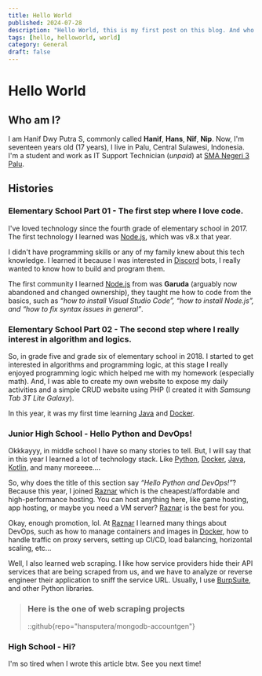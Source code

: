 ```yaml
---
title: Hello World
published: 2024-07-28
description: "Hello World, this is my first post on this blog. And who am I?"
tags: [hello, helloworld, world]
category: General
draft: false
---
```


# Hello World
## Who am I?
I am Hanif Dwy Putra S, commonly called **Hanif**, **Hans**, **Nif**, **Nip**. Now, I'm seventeen years old (17 years),
I live in Palu, Central Sulawesi, Indonesia. I'm a student and work as IT Support Technician (_unpaid_) at
[SMA Negeri 3 Palu](https://sman3palu.sch.id).

## Histories

### Elementary School Part 01 - The first step where I love code.
I've loved technology since the fourth grade of elementary school in 2017.
The first technology I learned was [Node.js](https://nodejs.org), which was v8.x that year.

I didn't have programming skills or any of my family knew about this tech knowledge. I learned it because
I was interested in [Discord](https://discord.com) bots, I really wanted to know how to build and program them.

The first community I learned [Node.js](https://nodejs.org) from was **Garuda** (arguably now abandoned and changed ownership), they taught me how to code from the basics, such as _“how to install Visual Studio Code”, “how to install Node.js”, and “how to fix syntax issues in general”_.

### Elementary School Part 02 - The second step where I really interest in algorithm and logics.

So, in grade five and grade six of elementary school in 2018. I started to get interested in algorithms and programming logic, at this stage I really enjoyed programming logic which helped me with my homework (especially math). And, I was able to create my own website to expose my daily activities and a simple CRUD website using PHP (I created it with _Samsung Tab 3T Lite Galaxy_).

In this year, it was my first time learning [Java](https://java.com) and [Docker](https://docker.com).

### Junior High School - Hello Python and DevOps!

Okkkayyy, in middle school I have so many stories to tell. But, I will say that in this year I learned a lot of
technology stack. Like [Python](https://python.org), [Docker](https://docker.com), [Java](https://java.com), [Kotlin](https://kotlinlang.org/), and many moreeee....

So, why does the title of this section say _“Hello Python and DevOps!”_?
Because this year, I joined [Raznar](https://raznar.id) which is the cheapest/affordable and high-performance hosting. You can host anything here, like game hosting, app hosting, or maybe you need a VM server? [Raznar](https://raznar.id) is the best for you.

Okay, enough promotion, lol. At [Raznar](https://raznar.id) I learned many things about DevOps, such as how to manage containers and images in [Docker](https://docker.com), how to handle traffic on proxy servers, setting up CI/CD, load balancing, horizontal scaling, etc...

Well, I also learned web scraping. I like how service providers hide their API services that are being scraped from us,
and we have to analyze or reverse engineer their application to sniff the service URL. Usually, I use [BurpSuite](https://https://portswigger.net/burp), and other Python libraries.

> ### Here is the one of web scraping projects
> ::github{repo="hansputera/mongodb-accountgen"}

### High School - Hi?

I'm so tired when I wrote this article btw. See you next time!